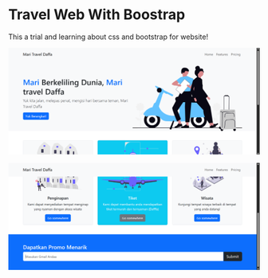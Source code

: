 # Travel Web With Boostrap 

This a trial and learning about css and bootstrap for website!

![image alt](https://github.com/d4a-arka/web-with-bootstrap/blob/4ae60dc6996bee8909b240eb7c5a3271ddf951ff/SC%20Web%20%231.png)

![image alt](https://github.com/d4a-arka/web-with-bootstrap/blob/5542deba0d6ffcc27f82fa4e66ea498b50b96195/SC%20Web%20%232.png)
